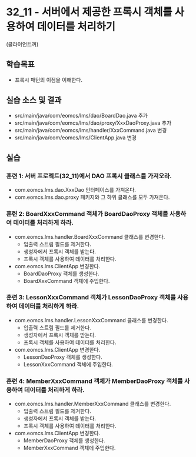 # 32_11 - 서버에서 제공한 프록시 객체를 사용하여 데이터를 처리하기
(클라이언트꺼)

## 학습목표

- 프록시 패턴의 이점을 이해한다.

## 실습 소스 및 결과

- src/main/java/com/eomcs/lms/dao/BoardDao.java 추가
- src/main/java/com/eomcs/lms/dao/proxy/XxxDaoProxy.java 추가
- src/main/java/com/eomcs/lms/handler/XxxCommand.java 변경
- src/main/java/com/eomcs/lms/ClientApp.java 변경

## 실습  

### 훈련 1: 서버 프로젝트(32_11)에서 DAO 프록시 클래스를 가져오라.

- com.eomcs.lms.dao.XxxDao 인터페이스를 가져온다.
- com.eomcs.lms.dao.proxy 패키지와 그 하위 클래스를 모두 가져온다.

### 훈련 2: BoardXxxCommand 객체가 BoardDaoProxy 객체를 사용하여 데이터를 처리하게 하라.

- com.eomcs.lms.handler.BoardXxxCommand 클래스를 변경한다.
  - 입출력 스트림 필드를 제거한다.
  - 생성자에서 프록시 객체를 받는다.
  - 프록시 객체를 사용하여 데이터를 처리한다.
- com.eomcs.lms.ClientApp 변경한다.
  - BoardDaoProxy 객체를 생성한다.
  - BoardXxxCommand 객체에 주입한다.

### 훈련 3: LessonXxxCommand 객체가 LessonDaoProxy 객체를 사용하여 데이터를 처리하게 하라.

- com.eomcs.lms.handler.LessonXxxCommand 클래스를 변경한다.
  - 입출력 스트림 필드를 제거한다.
  - 생성자에서 프록시 객체를 받는다.
  - 프록시 객체를 사용하여 데이터를 처리한다.
- com.eomcs.lms.ClientApp 변경한다.
  - LessonDaoProxy 객체를 생성한다.
  - LessonXxxCommand 객체에 주입한다.
  
### 훈련 4: MemberXxxCommand 객체가 MemberDaoProxy 객체를 사용하여 데이터를 처리하게 하라.

- com.eomcs.lms.handler.MemberXxxCommand 클래스를 변경한다.
  - 입출력 스트림 필드를 제거한다.
  - 생성자에서 프록시 객체를 받는다.
  - 프록시 객체를 사용하여 데이터를 처리한다.
- com.eomcs.lms.ClientApp 변경한다.
  - MemberDaoProxy 객체를 생성한다.
  - MemberXxxCommand 객체에 주입한다.


